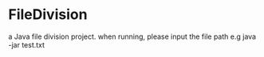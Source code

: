 # FileDivision
a Java file division project.
when running, please input the file path
e.g java -jar test.txt
